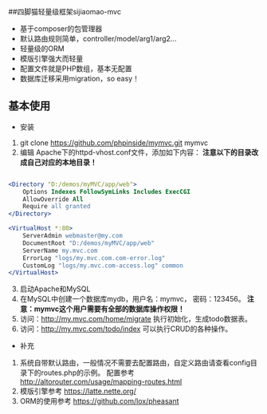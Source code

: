 ##四脚猫轻量级框架sijiaomao-mvc

- 基于composer的包管理器
- 默认路由规则简单，controller/model/arg1/arg2...
- 轻量级的ORM  
- 模版引擎强大而轻量
- 配置文件就是PHP数组，基本无配置
- 数据库迁移采用migration，so easy！
 

## 基本使用
- 安装
 1. git clone https://github.com/phpinside/mymvc.git mymvc
 2. 编辑 Apache下的httpd-vhost.conf文件，添加如下内容：
 **注意以下的目录改成自己对应的本地目录！**
 
 ```apache
 
<Directory "D:/demos/myMVC/app/web">
     Options Indexes FollowSymLinks Includes ExecCGI
     AllowOverride All
     Require all granted
 </Directory>

 <VirtualHost *:80>
     ServerAdmin webmaster@my.com
     DocumentRoot "D:/demos/myMVC/app/web"
     ServerName my.mvc.com
     ErrorLog "logs/my.mvc.com.com-error.log"
     CustomLog "logs/my.mvc.com-access.log" common
 </VirtualHost>
 ```
 
3. 启动Apache和MySQL
4. 在MySQL中创建一个数据库mydb，用户名：mymvc， 密码：123456。
 **注意：mymvc这个用户需要有全部的数据库操作权限！**
5. 访问：http://my.mvc.com/home/migrate 执行初始化，生成todo数据表。
6. 访问：http://my.mvc.com/todo/index  可以执行CRUD的各种操作。

 
- 补充
1. 系统自带默认路由，一般情况不需要去配置路由，自定义路由请查看config目录下的routes.php的示例。
 配置参考 <http://altorouter.com/usage/mapping-routes.html>
2. 模版引擎参考 <https://latte.nette.org/>
3. ORM的使用参考 <https://github.com/lox/pheasant>

